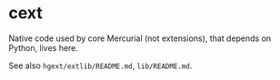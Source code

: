 cext
====

Native code used by core Mercurial (not extensions), that depends on Python, lives here.

See also `hgext/extlib/README.md`, `lib/README.md`.
